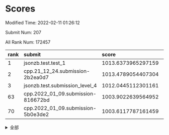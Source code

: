 # Scores

Modified Time: 2022-02-11 01:26:12

Submit Num: 207

All Rank Num: 172457

| rank |               submit               |       score        |       sigma        | pk_num |
| :--- | :--------------------------------- | :----------------- | :----------------- | :----- |
| 1    | jsonzb.test.test_1                 | 1013.6373965297159 | 0.8236976943187698 | 3333   |
| 2    | cpp.21_12_24.submission-2b2ea0d7   | 1013.4789054407304 | 0.8070980759169357 | 3333   |
| 3    | jsonzb.test.submission_level_4     | 1012.0445112301161 | 0.7677651279754587 | 3339   |
| 63   | cpp.2022_01_09.submission-816672bd | 1003.9022639564952 | 0.7251691168663255 | 3331   |
| 70   | cpp.2022_01_09.submission-5b0e3de2 | 1003.6117787161459 | 0.7168452711613293 | 3333   |


<details>
<summary>全部</summary>

| rank |                 submit                 |       score        |       sigma        | pk_num |
| :--- | :------------------------------------- | :----------------- | :----------------- | :----- |
| 1    | jsonzb.test.test_1                     | 1013.6373965297159 | 0.8236976943187698 | 3333   |
| 2    | cpp.21_12_24.submission-2b2ea0d7       | 1013.4789054407304 | 0.8070980759169357 | 3333   |
| 3    | jsonzb.test.submission_level_4         | 1012.0445112301161 | 0.7677651279754587 | 3339   |
| 4    | gobigger.level_3.submission_level_3_42 | 1011.5442392324458 | 0.7618906512055423 | 3332   |
| 5    | gobigger.level_3.submission_level_3_9  | 1011.1768058826109 | 0.748328290146971  | 3334   |
| 6    | gobigger.level_3.submission_level_3_45 | 1011.0813492526514 | 0.7601954756015206 | 3331   |
| 7    | gobigger.level_3.submission_level_3_10 | 1011.0626428778993 | 0.794478460699426  | 3336   |
| 8    | gobigger.level_3.submission_level_3_1  | 1011.0017690646667 | 0.7755345707251862 | 3331   |
| 9    | gobigger.level_3.submission_level_3_28 | 1010.8186891092124 | 0.7754038967688366 | 3331   |
| 10   | gobigger.level_3.submission_level_3_23 | 1010.8040736336778 | 0.7823979787441363 | 3336   |
| 11   | gobigger.level_3.submission_level_3_8  | 1010.7982984725758 | 0.7570718890917644 | 3326   |
| 12   | gobigger.level_3.submission_level_3_41 | 1010.7141868010553 | 0.7481716334056027 | 3334   |
| 13   | gobigger.level_3.submission_level_3_36 | 1010.6752677256027 | 0.7692505942542485 | 3334   |
| 14   | gobigger.level_3.submission_level_3_31 | 1010.6090764977262 | 0.764387035175199  | 3334   |
| 15   | gobigger.level_3.submission_level_3_2  | 1010.5594146879196 | 0.7361315320657955 | 3336   |
| 16   | gobigger.level_3.submission_level_3_43 | 1010.4135768802851 | 0.7647692043345474 | 3328   |
| 17   | gobigger.level_3.submission_level_3_29 | 1010.3928050439195 | 0.7732646386782659 | 3335   |
| 18   | gobigger.level_3.submission_level_3_13 | 1010.3640752347898 | 0.7649404306109276 | 3331   |
| 19   | gobigger.level_3.submission_level_3_7  | 1010.3303485953026 | 0.7589081859908632 | 3331   |
| 20   | gobigger.level_3.submission_level_3_12 | 1010.3207930261417 | 0.7636056152834063 | 3331   |
| 21   | gobigger.level_3.submission_level_3_27 | 1010.1779650532749 | 0.7620430710406894 | 3329   |
| 22   | gobigger.level_3.submission_level_3_48 | 1010.1197760548749 | 0.7731263722521264 | 3328   |
| 23   | gobigger.level_3.submission_level_3_6  | 1010.1061827652084 | 0.7619889273156509 | 3333   |
| 24   | gobigger.level_3.submission_level_3_11 | 1010.1035720447003 | 0.763261377211522  | 3331   |
| 25   | gobigger.level_3.submission_level_3_46 | 1010.0701447371064 | 0.7840549721683595 | 3332   |
| 26   | gobigger.level_3.submission_level_3_4  | 1010.0007219644773 | 0.7688231101098212 | 3335   |
| 27   | gobigger.level_3.submission_level_3_26 | 1009.9355566888754 | 0.7567898201891127 | 3336   |
| 28   | gobigger.level_3.submission_level_3_34 | 1009.8879820325427 | 0.7584381586937307 | 3329   |
| 29   | gobigger.level_3.submission_level_3_20 | 1009.8849731360273 | 0.779224996885206  | 3335   |
| 30   | gobigger.level_3.submission_level_3_21 | 1009.7446643164262 | 0.7582516231935011 | 3329   |
| 31   | gobigger.level_3.submission_level_3_22 | 1009.7387730201342 | 0.7629656556692807 | 3330   |
| 32   | gobigger.level_3.submission_level_3_39 | 1009.6368570575148 | 0.7401412999060208 | 3331   |
| 33   | gobigger.level_3.submission_level_3_44 | 1009.6115532589563 | 0.7504678514502835 | 3331   |
| 34   | gobigger.level_3.submission_level_3_14 | 1009.5742009297315 | 0.7399633848678838 | 3329   |
| 35   | gobigger.level_3.submission_level_3_40 | 1009.5410167472885 | 0.7552199889370516 | 3330   |
| 36   | gobigger.level_3.submission_level_3_25 | 1009.5329073353496 | 0.7301512950068739 | 3331   |
| 37   | gobigger.level_3.submission_level_3_38 | 1009.3533536411001 | 0.7590356031968786 | 3333   |
| 38   | gobigger.level_3.submission_level_3_16 | 1009.3522439037358 | 0.7366546676398744 | 3334   |
| 39   | gobigger.level_3.submission_level_3_49 | 1009.3441459383303 | 0.7419076756511739 | 3331   |
| 40   | gobigger.level_3.submission_level_3_47 | 1009.301197439378  | 0.7631506910178582 | 3333   |
| 41   | gobigger.level_3.submission_level_3_24 | 1009.2494819835564 | 0.7445513878757365 | 3335   |
| 42   | gobigger.level_3.submission_level_3_18 | 1009.1499559711374 | 0.7725602178156423 | 3335   |
| 43   | gobigger.level_3.submission_level_3_32 | 1009.1039926313605 | 0.7559740283169377 | 3330   |
| 44   | gobigger.level_3.submission_level_3_3  | 1009.1024305927423 | 0.7612868118350313 | 3332   |
| 45   | gobigger.level_3.submission_level_3_19 | 1009.0972229944884 | 0.761955638491191  | 3334   |
| 46   | gobigger.level_3.submission_level_3_33 | 1009.0135833035998 | 0.7532947279787476 | 3331   |
| 47   | gobigger.level_3.submission_level_3_0  | 1008.9974805276333 | 0.763562089473258  | 3326   |
| 48   | gobigger.level_3.submission_level_3_5  | 1008.8684197286734 | 0.7339088365899419 | 3331   |
| 49   | gobigger.level_3.submission_level_3_15 | 1008.8537665852774 | 0.7502840870497051 | 3331   |
| 50   | gobigger.level_3.submission_level_3_35 | 1008.7145194208206 | 0.7442375062973299 | 3327   |
| 51   | gobigger.level_3.submission_level_3_37 | 1008.6755215155874 | 0.7562421301494074 | 3330   |
| 52   | gobigger.level_3.submission_level_3_30 | 1008.653183933945  | 0.7405116360765098 | 3329   |
| 53   | gobigger.level_3.submission_level_3_17 | 1008.6497464359865 | 0.7664385698343413 | 3335   |
| 54   | gobigger.level_1.submission_level_1_15 | 1004.6491241990142 | 0.7146141329804082 | 3333   |
| 55   | gobigger.level_1.submission_level_1_29 | 1004.2820703379504 | 0.7219295007084503 | 3330   |
| 56   | gobigger.level_1.submission_level_1_10 | 1004.2643886933274 | 0.7346929585378674 | 3332   |
| 57   | gobigger.level_1.submission_level_1_20 | 1004.1953677161729 | 0.7111203975436773 | 3335   |
| 58   | gobigger.level_1.submission_level_1_17 | 1004.180381700524  | 0.7190079686635501 | 3330   |
| 59   | gobigger.level_1.submission_level_1_6  | 1004.0469810177258 | 0.7198273932379748 | 3329   |
| 60   | gobigger.level_1.submission_level_1_34 | 1004.0067151178273 | 0.7288275072666062 | 3329   |
| 61   | gobigger.level_1.submission_level_1_0  | 1003.9481221360763 | 0.7257679031645853 | 3331   |
| 62   | gobigger.level_1.submission_level_1_45 | 1003.9467648054256 | 0.7264313576636644 | 3335   |
| 63   | cpp.2022_01_09.submission-816672bd     | 1003.9022639564952 | 0.7251691168663255 | 3331   |
| 64   | gobigger.level_1.submission_level_1_40 | 1003.856978579374  | 0.7063140670755088 | 3332   |
| 65   | gobigger.level_1.submission_level_1_33 | 1003.8321592556335 | 0.7171631240260222 | 3335   |
| 66   | gobigger.level_1.submission_level_1_1  | 1003.7831175389224 | 0.7111715763714553 | 3334   |
| 67   | gobigger.level_1.submission_level_1_39 | 1003.7419283302357 | 0.7163349851078346 | 3333   |
| 68   | gobigger.level_1.submission_level_1_27 | 1003.6494901919373 | 0.72173705787806   | 3333   |
| 69   | gobigger.level_1.submission_level_1_30 | 1003.6307489023194 | 0.7191963424344073 | 3329   |
| 70   | cpp.2022_01_09.submission-5b0e3de2     | 1003.6117787161459 | 0.7168452711613293 | 3333   |
| 71   | gobigger.level_1.submission_level_1_11 | 1003.5873179540783 | 0.7122712193273381 | 3332   |
| 72   | gobigger.level_1.submission_level_1_31 | 1003.5635320360668 | 0.7147202029087708 | 3333   |
| 73   | gobigger.level_1.submission_level_1_37 | 1003.5133077020267 | 0.7242124961269928 | 3328   |
| 74   | gobigger.level_1.submission_level_1_9  | 1003.4805868013633 | 0.7218523402174469 | 3333   |
| 75   | gobigger.level_1.submission_level_1_4  | 1003.472595488412  | 0.7321544275196047 | 3330   |
| 76   | gobigger.level_1.submission_level_1_19 | 1003.4102431322065 | 0.7150933759953614 | 3329   |
| 77   | gobigger.level_1.submission_level_1_47 | 1003.3815172074559 | 0.7005416514857635 | 3330   |
| 78   | gobigger.level_1.submission_level_1_21 | 1003.3709495119228 | 0.7270283069996305 | 3335   |
| 79   | gobigger.level_1.submission_level_1_14 | 1003.3097392607074 | 0.7065022617305765 | 3334   |
| 80   | gobigger.level_1.submission_level_1_32 | 1003.2981554689527 | 0.7185605890022666 | 3333   |
| 81   | gobigger.level_1.submission_level_1_28 | 1003.2881573931403 | 0.7230441378780885 | 3328   |
| 82   | gobigger.level_1.submission_level_1_16 | 1003.2447279173488 | 0.7216591825092314 | 3331   |
| 83   | gobigger.level_1.submission_level_1_49 | 1003.2377888985311 | 0.7173895348641273 | 3334   |
| 84   | gobigger.level_1.submission_level_1_22 | 1003.1559392363893 | 0.724760582498162  | 3332   |
| 85   | gobigger.level_1.submission_level_1_26 | 1003.1242092085836 | 0.7113996749030539 | 3335   |
| 86   | gobigger.level_1.submission_level_1_44 | 1003.0936196043041 | 0.7117962139110998 | 3333   |
| 87   | gobigger.level_1.submission_level_1_41 | 1003.0026827526895 | 0.7055903420058861 | 3327   |
| 88   | gobigger.level_1.submission_level_1_48 | 1002.9587299295223 | 0.7055911993821345 | 3335   |
| 89   | gobigger.level_1.submission_level_1_5  | 1002.9428868429051 | 0.711222292167548  | 3334   |
| 90   | gobigger.level_1.submission_level_1_43 | 1002.9052635939019 | 0.7231087555538952 | 3334   |
| 91   | gobigger.level_1.submission_level_1_35 | 1002.8839406838981 | 0.7201534741421742 | 3330   |
| 92   | gobigger.level_1.submission_level_1_3  | 1002.8703258229569 | 0.7153531756245515 | 3331   |
| 93   | gobigger.level_1.submission_level_1_36 | 1002.8142220151697 | 0.7150089380757323 | 3329   |
| 94   | gobigger.level_1.submission_level_1_23 | 1002.7685363242501 | 0.7103401354260147 | 3333   |
| 95   | gobigger.level_1.submission_level_1_46 | 1002.7506640259049 | 0.7047788641723335 | 3332   |
| 96   | gobigger.level_1.submission_level_1_24 | 1002.7220014673768 | 0.7111346945366469 | 3334   |
| 97   | gobigger.level_1.submission_level_1_12 | 1002.6888150393694 | 0.7137301632650004 | 3329   |
| 98   | gobigger.level_1.submission_level_1_7  | 1002.6676659136391 | 0.7082757524915622 | 3330   |
| 99   | gobigger.level_1.submission_level_1_13 | 1002.6578729513068 | 0.7170697669231    | 3331   |
| 100  | gobigger.level_1.submission_level_1_2  | 1002.6393630439193 | 0.7144893821961844 | 3328   |
| 101  | gobigger.level_1.submission_level_1_8  | 1002.5971412915267 | 0.7235571092315184 | 3337   |
| 102  | gobigger.level_1.submission_level_1_25 | 1002.557192697762  | 0.7200342771793403 | 3333   |
| 103  | gobigger.level_1.submission_level_1_42 | 1002.4114575741241 | 0.7150297464974176 | 3336   |
| 104  | gobigger.level_1.submission_level_1_38 | 1002.3892994242633 | 0.7129652059352323 | 3339   |
| 105  | gobigger.level_1.submission_level_1_18 | 1001.7323667047034 | 0.7134540410798245 | 3334   |
| 106  | gobigger.random.submission_random_42   | 997.72580736382    | 0.7056268819412391 | 3337   |
| 107  | gobigger.random.submission_random_23   | 997.2091513510475  | 0.6884734444031747 | 3337   |
| 108  | gobigger.random.submission_random_0    | 997.0961607665174  | 0.7003436560616478 | 3333   |
| 109  | gobigger.random.submission_random_7    | 997.07242495868    | 0.6977733453122866 | 3332   |
| 110  | gobigger.random.submission_random_36   | 996.9997386985589  | 0.71256245807439   | 3333   |
| 111  | gobigger.random.submission_random_24   | 996.960397865856   | 0.7129624681655482 | 3331   |
| 112  | gobigger.random.submission_random_21   | 996.8329450313715  | 0.7027521091861167 | 3336   |
| 113  | gobigger.random.submission_random_48   | 996.731214727544   | 0.7073869485513906 | 3332   |
| 114  | gobigger.random.submission_random_39   | 996.5893261788091  | 0.6972744039097679 | 3335   |
| 115  | gobigger.random.submission_random_31   | 996.5109572892972  | 0.7024525847890055 | 3331   |
| 116  | gobigger.random.submission_random_40   | 996.4936441018282  | 0.6960034803688282 | 3330   |
| 117  | gobigger.random.submission_random_14   | 996.3626018607171  | 0.7082638200305542 | 3331   |
| 118  | gobigger.random.submission_random_16   | 996.3048450349639  | 0.7094966634840516 | 3336   |
| 119  | gobigger.random.submission_random_33   | 996.2400146496161  | 0.701596634142246  | 3335   |
| 120  | gobigger.random.submission_random_34   | 996.1748513638769  | 0.7137745643106588 | 3337   |
| 121  | gobigger.random.submission_random_6    | 996.0720304457263  | 0.7138267670494879 | 3332   |
| 122  | gobigger.random.submission_random_29   | 996.0487063973167  | 0.7093371576337549 | 3330   |
| 123  | gobigger.random.submission_random_19   | 996.0078349452882  | 0.7110942250099496 | 3334   |
| 124  | gobigger.random.submission_random_22   | 995.982503795012   | 0.706785050049926  | 3339   |
| 125  | gobigger.random.submission_random_8    | 995.9541179467485  | 0.7162441237030114 | 3332   |
| 126  | gobigger.random.submission_random_46   | 995.9475164389343  | 0.7111723358458891 | 3331   |
| 127  | gobigger.random.submission_random_2    | 995.8902677254426  | 0.7103349465934415 | 3330   |
| 128  | gobigger.random.submission_random_30   | 995.8635434989793  | 0.7132883572314338 | 3331   |
| 129  | gobigger.random.submission_random_26   | 995.8182795981569  | 0.7106004706679483 | 3331   |
| 130  | gobigger.random.submission_random_43   | 995.8158275961331  | 0.704252910251774  | 3332   |
| 131  | gobigger.random.submission_random_28   | 995.8125140158658  | 0.7024577675636655 | 3334   |
| 132  | gobigger.random.submission_random_12   | 995.8048395742233  | 0.7184289756242224 | 3330   |
| 133  | gobigger.random.submission_random_13   | 995.7985161008181  | 0.6988703272519193 | 3335   |
| 134  | gobigger.random.submission_random_11   | 995.7864989172688  | 0.7186054101110906 | 3330   |
| 135  | gobigger.random.submission_random_27   | 995.7716652056312  | 0.7123984837111352 | 3333   |
| 136  | gobigger.random.submission_random_18   | 995.7586522257158  | 0.7195312995727865 | 3329   |
| 137  | gobigger.random.submission_random_25   | 995.6865397291543  | 0.6972409475654985 | 3334   |
| 138  | gobigger.random.submission_random_4    | 995.6251947246551  | 0.7074148820236096 | 3332   |
| 139  | gobigger.random.submission_random_15   | 995.623267917047   | 0.7128685483041072 | 3333   |
| 140  | gobigger.random.submission_random_45   | 995.6156281891864  | 0.7182546708064935 | 3333   |
| 141  | gobigger.random.submission_random_20   | 995.5792930754612  | 0.7159562653718634 | 3328   |
| 142  | gobigger.random.submission_random_47   | 995.5733607761608  | 0.7118769420259909 | 3330   |
| 143  | gobigger.random.submission_random_49   | 995.5172533923408  | 0.7181008996020449 | 3333   |
| 144  | gobigger.random.submission_random_38   | 995.474035392895   | 0.7190364477351645 | 3335   |
| 145  | gobigger.random.submission_random_17   | 995.2918582802412  | 0.7126279960140399 | 3334   |
| 146  | gobigger.random.submission_random_10   | 995.274793064123   | 0.7180396125809898 | 3334   |
| 147  | gobigger.random.submission_random_1    | 995.1334481525529  | 0.7237389162004003 | 3330   |
| 148  | gobigger.random.submission_random_44   | 995.0872435764762  | 0.7006663447207411 | 3330   |
| 149  | gobigger.random.submission_random_5    | 995.0707866587262  | 0.6972899537647502 | 3326   |
| 150  | gobigger.random.submission_random_35   | 995.0218687231667  | 0.7269539275576412 | 3332   |
| 151  | gobigger.random.submission_random_32   | 994.9820029997995  | 0.7183135372781897 | 3334   |
| 152  | gobigger.random.submission_random_37   | 994.9381039626264  | 0.7022595734282421 | 3333   |
| 153  | gobigger.random.submission_random_3    | 994.866914981818   | 0.7143861649870948 | 3335   |
| 154  | gobigger.random.submission_random_9    | 994.7846695763933  | 0.7196819956906891 | 3336   |
| 155  | gobigger.level_2.submission_level_2_2  | 994.472402362225   | 0.7300323999584425 | 3335   |
| 156  | gobigger.random.submission_random_41   | 994.3107064182975  | 0.7146475679016211 | 3334   |
| 157  | gobigger.level_2.submission_level_2_31 | 993.5790662512848  | 0.7211778859477939 | 3336   |
| 158  | gobigger.level_2.submission_level_2_39 | 993.5022210012313  | 0.7345811938406748 | 3334   |
| 159  | gobigger.level_2.submission_level_2_29 | 993.3425905410054  | 0.7341980690657998 | 3335   |
| 160  | gobigger.level_2.submission_level_2_12 | 993.2128378670029  | 0.7390384724631892 | 3329   |
| 161  | gobigger.level_2.submission_level_2_15 | 993.1537597691731  | 0.7518610430668461 | 3334   |
| 162  | gobigger.level_2.submission_level_2_0  | 993.1314969527286  | 0.7476918185947059 | 3335   |
| 163  | gobigger.level_2.submission_level_2_7  | 992.9641715002157  | 0.7324991624763512 | 3337   |
| 164  | gobigger.level_2.submission_level_2_23 | 992.8697571750521  | 0.7195200890854513 | 3338   |
| 165  | gobigger.level_2.submission_level_2_37 | 992.7230749540768  | 0.739836162535364  | 3334   |
| 166  | gobigger.level_2.submission_level_2_10 | 992.6899104267293  | 0.754803944898157  | 3332   |
| 167  | gobigger.level_2.submission_level_2_8  | 992.6454149726809  | 0.7425630410189571 | 3329   |
| 168  | gobigger.level_2.submission_level_2_6  | 992.5862044383738  | 0.7467487956851618 | 3335   |
| 169  | gobigger.level_2.submission_level_2_45 | 992.580389222804   | 0.7495918873624468 | 3333   |
| 170  | gobigger.level_2.submission_level_2_47 | 992.5553953276466  | 0.7280661617778347 | 3337   |
| 171  | gobigger.level_2.submission_level_2_24 | 992.5199790862785  | 0.7327318167219805 | 3334   |
| 172  | gobigger.level_2.submission_level_2_13 | 992.3706974404927  | 0.7397900791997903 | 3330   |
| 173  | gobigger.level_2.submission_level_2_35 | 992.3341233673891  | 0.7344120280743099 | 3335   |
| 174  | gobigger.level_2.submission_level_2_3  | 992.3131196092148  | 0.7384240141796975 | 3338   |
| 175  | gobigger.level_2.submission_level_2_43 | 992.2603092424982  | 0.7300568567846861 | 3336   |
| 176  | gobigger.level_2.submission_level_2_14 | 992.2487365101874  | 0.7456787589737647 | 3332   |
| 177  | gobigger.level_2.submission_level_2_18 | 992.2198515335164  | 0.7381504542025531 | 3331   |
| 178  | gobigger.level_2.submission_level_2_44 | 992.1466403096151  | 0.7484491459143272 | 3335   |
| 179  | gobigger.level_2.submission_level_2_42 | 992.0940411799721  | 0.7483532903988578 | 3329   |
| 180  | gobigger.level_2.submission_level_2_5  | 992.0066300548863  | 0.748803951135053  | 3329   |
| 181  | gobigger.level_2.submission_level_2_26 | 991.9478611807542  | 0.7439501386835325 | 3327   |
| 182  | gobigger.level_2.submission_level_2_30 | 991.9299257165824  | 0.7363955302251383 | 3331   |
| 183  | gobigger.level_2.submission_level_2_22 | 991.9012566714204  | 0.7568803950496215 | 3336   |
| 184  | gobigger.level_2.submission_level_2_49 | 991.8759367828743  | 0.7444484779245024 | 3327   |
| 185  | gobigger.level_2.submission_level_2_38 | 991.8729701081315  | 0.7442564002054071 | 3337   |
| 186  | gobigger.level_2.submission_level_2_21 | 991.8174071397766  | 0.7483774309027856 | 3335   |
| 187  | gobigger.level_2.submission_level_2_11 | 991.7877516278242  | 0.7452220251591137 | 3334   |
| 188  | gobigger.level_2.submission_level_2_27 | 991.7404647147805  | 0.7480087011821422 | 3333   |
| 189  | gobigger.level_2.submission_level_2_32 | 991.7362406907023  | 0.7430634925216975 | 3334   |
| 190  | gobigger.level_2.submission_level_2_20 | 991.7025695142597  | 0.7412976619540986 | 3332   |
| 191  | gobigger.level_2.submission_level_2_28 | 991.649223047684   | 0.7275173237049738 | 3335   |
| 192  | gobigger.level_2.submission_level_2_9  | 991.6181821829607  | 0.7460285683346425 | 3331   |
| 193  | gobigger.level_2.submission_level_2_4  | 991.5668502948989  | 0.7562886009604146 | 3332   |
| 194  | gobigger.level_2.submission_level_2_34 | 991.5606149038019  | 0.7703108978921954 | 3337   |
| 195  | gobigger.level_2.submission_level_2_19 | 991.5364632747118  | 0.7595061258245145 | 3334   |
| 196  | gobigger.level_2.submission_level_2_46 | 991.4804160263899  | 0.7525853530846743 | 3331   |
| 197  | gobigger.level_2.submission_level_2_40 | 991.2639657024654  | 0.7526765031123065 | 3338   |
| 198  | gobigger.level_2.submission_level_2_33 | 991.2315298611677  | 0.7516025962678037 | 3334   |
| 199  | gobigger.level_2.submission_level_2_41 | 991.2104599565964  | 0.7470666332705428 | 3338   |
| 200  | gobigger.level_2.submission_level_2_25 | 991.1733451532723  | 0.756676549355931  | 3333   |
| 201  | gobigger.level_2.submission_level_2_1  | 991.1594808915768  | 0.7480484038145739 | 3332   |
| 202  | gobigger.level_2.submission_level_2_17 | 991.0276310059778  | 0.7509071156690102 | 3335   |
| 203  | gobigger.level_2.submission_level_2_48 | 990.9622451868514  | 0.7498832718491993 | 3329   |
| 204  | gobigger.level_2.submission_level_2_16 | 990.8336310685999  | 0.7619570075131813 | 3332   |
| 205  | gobigger.level_2.submission_level_2_36 | 990.7473978647149  | 0.7654345756943549 | 3327   |
| 206  | gobigger.none.submission_none_0        | 978.7205267774754  | 1.2152274816109188 | 3336   |
| 207  | gobigger.none.submission_none_1        | 978.5819038726057  | 1.2066700664585102 | 3332   |

</details>